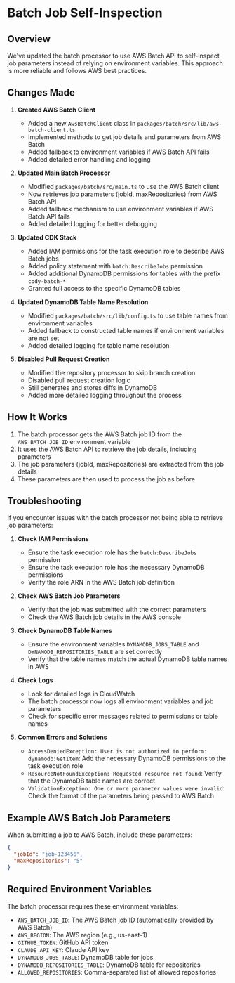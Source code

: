 # Batch Job Self-Inspection

## Overview

We've updated the batch processor to use AWS Batch API to self-inspect job parameters instead of relying on environment variables. This approach is more reliable and follows AWS best practices.

## Changes Made

1. **Created AWS Batch Client**
   - Added a new `AwsBatchClient` class in `packages/batch/src/lib/aws-batch-client.ts`
   - Implemented methods to get job details and parameters from AWS Batch
   - Added fallback to environment variables if AWS Batch API fails
   - Added detailed error handling and logging

2. **Updated Main Batch Processor**
   - Modified `packages/batch/src/main.ts` to use the AWS Batch client
   - Now retrieves job parameters (jobId, maxRepositories) from AWS Batch API
   - Added fallback mechanism to use environment variables if AWS Batch API fails
   - Added detailed logging for better debugging

3. **Updated CDK Stack**
   - Added IAM permissions for the task execution role to describe AWS Batch jobs
   - Added policy statement with `batch:DescribeJobs` permission
   - Added additional DynamoDB permissions for tables with the prefix `cody-batch-*`
   - Granted full access to the specific DynamoDB tables

4. **Updated DynamoDB Table Name Resolution**
   - Modified `packages/batch/src/lib/config.ts` to use table names from environment variables
   - Added fallback to constructed table names if environment variables are not set
   - Added detailed logging for table name resolution

5. **Disabled Pull Request Creation**
   - Modified the repository processor to skip branch creation
   - Disabled pull request creation logic
   - Still generates and stores diffs in DynamoDB
   - Added more detailed logging throughout the process

## How It Works

1. The batch processor gets the AWS Batch job ID from the `AWS_BATCH_JOB_ID` environment variable
2. It uses the AWS Batch API to retrieve the job details, including parameters
3. The job parameters (jobId, maxRepositories) are extracted from the job details
4. These parameters are then used to process the job as before

## Troubleshooting

If you encounter issues with the batch processor not being able to retrieve job parameters:

1. **Check IAM Permissions**
   - Ensure the task execution role has the `batch:DescribeJobs` permission
   - Ensure the task execution role has the necessary DynamoDB permissions
   - Verify the role ARN in the AWS Batch job definition

2. **Check AWS Batch Job Parameters**
   - Verify that the job was submitted with the correct parameters
   - Check the AWS Batch job details in the AWS console

3. **Check DynamoDB Table Names**
   - Ensure the environment variables `DYNAMODB_JOBS_TABLE` and `DYNAMODB_REPOSITORIES_TABLE` are set correctly
   - Verify that the table names match the actual DynamoDB table names in AWS

4. **Check Logs**
   - Look for detailed logs in CloudWatch
   - The batch processor now logs all environment variables and job parameters
   - Check for specific error messages related to permissions or table names

5. **Common Errors and Solutions**
   - `AccessDeniedException: User is not authorized to perform: dynamodb:GetItem`: Add the necessary DynamoDB permissions to the task execution role
   - `ResourceNotFoundException: Requested resource not found`: Verify that the DynamoDB table names are correct
   - `ValidationException: One or more parameter values were invalid`: Check the format of the parameters being passed to AWS Batch

## Example AWS Batch Job Parameters

When submitting a job to AWS Batch, include these parameters:

```json
{
  "jobId": "job-123456",
  "maxRepositories": "5"
}
```

## Required Environment Variables

The batch processor requires these environment variables:

- `AWS_BATCH_JOB_ID`: The AWS Batch job ID (automatically provided by AWS Batch)
- `AWS_REGION`: The AWS region (e.g., us-east-1)
- `GITHUB_TOKEN`: GitHub API token
- `CLAUDE_API_KEY`: Claude API key
- `DYNAMODB_JOBS_TABLE`: DynamoDB table for jobs
- `DYNAMODB_REPOSITORIES_TABLE`: DynamoDB table for repositories
- `ALLOWED_REPOSITORIES`: Comma-separated list of allowed repositories